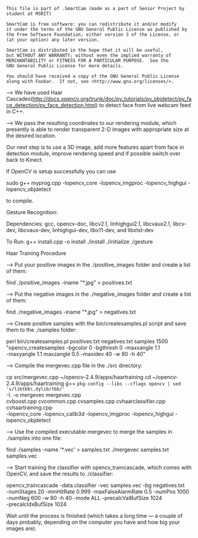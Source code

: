     This file is part of .SmartCam (made as a part of Senior Project by student at MSRIT)

    SmartCam is free software: you can redistribute it and/or modify
    it under the terms of the GNU General Public License as published by
    the Free Software Foundation, either version 3 of the License, or
    (at your option) any later version.

    SmartCam is distributed in the hope that it will be useful,
    but WITHOUT ANY WARRANTY; without even the implied warranty of
    MERCHANTABILITY or FITNESS FOR A PARTICULAR PURPOSE.  See the
    GNU General Public License for more details.

    You should have received a copy of the GNU General Public License
    along with Foobar.  If not, see <http://www.gnu.org/licenses/>.
    
--> We have used Haar Cascades(http://docs.opencv.org/trunk/doc/py_tutorials/py_objdetect/py_face_detection/py_face_detection.html) to detect face from live webcam feed in C++.

--> We pass the resulting coordinates to our rendering module, which presently is able to render transparent 2-D images with appropriate size at the desired location.

Our next step is to use a 3D image, add more features apart from face in detection module, improve rendering speed and if possible switch over back to Kinect. 

If OpenCV is setup successfully you can use

sudo g++ myprog.cpp -lopencv_core -lopencv_imgproc -lopencv_highgui -lopencv_objdetect

to compile.

Gesture Recognition:

Dependencies:
gcc, opencv-doc, libcv2.1, linhighgui2.1, libcvaux2.1, libcv-dev, libcvaux-dev, linhighgui-dev, libx11-dev, and libxtst-dev

To Run:
g++ install.cpp -o install
./install
./initialize
./gesture

Haar Training Procedure

--> Put your positive images in the ./positive_images folder and create a list of them:

find ./positive_images -iname "*.jpg" > positives.txt

--> Put the negative images in the ./negative_images folder and create a list of them:

find ./negative_images -iname "*.jpg" > negatives.txt

--> Create positive samples with the bin/createsamples.pl script and save them to the ./samples folder:

perl bin/createsamples.pl positives.txt negatives.txt samples 1500\
  "opencv_createsamples -bgcolor 0 -bgthresh 0 -maxxangle 1.1\
  -maxyangle 1.1 maxzangle 0.5 -maxidev 40 -w 80 -h 40"

--> Compile the mergevec.cpp file in the ./src directory:

cp src/mergevec.cpp ~/opencv-2.4.9/apps/haartraining
cd ~/opencv-2.4.9/apps/haartraining
g++ `pkg-config --libs --cflags opencv | sed 's/libtbb\.dylib/tbb/'`\
  -I. -o mergevec mergevec.cpp\
  cvboost.cpp cvcommon.cpp cvsamples.cpp cvhaarclassifier.cpp\
  cvhaartraining.cpp\
  -lopencv_core -lopencv_calib3d -lopencv_imgproc -lopencv_highgui -lopencv_objdetect

--> Use the compiled executable mergevec to merge the samples in ./samples into one file:

find ./samples -name '*.vec' > samples.txt
./mergevec samples.txt samples.vec

--> Start training the classifier with opencv_traincascade, which comes with OpenCV, and save the results to ./classifier:

opencv_traincascade -data classifier -vec samples.vec -bg negatives.txt\
  -numStages 20 -minHitRate 0.999 -maxFalseAlarmRate 0.5 -numPos 1000\
  -numNeg 600 -w 80 -h 40 -mode ALL -precalcValBufSize 1024\
  -precalcIdxBufSize 1024

Wait until the process is finished (which takes a long time — a couple of days probably, depending on the computer you have and how big your images are).

